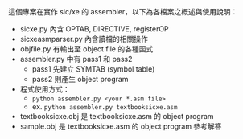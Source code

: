 這個專案在實作 sic/xe 的 assembler，以下為各檔案之概述與使用說明：
- sicxe.py 內含 OPTAB, DIRECTIVE, registerOP
- sicxeasmparser.py 內含讀檔的相關操作
- objfile.py 有輸出至 object file 的各種函式
- assembler.py 中有 pass1 和 pass2
    - pass1 先建立 SYMTAB (symbol table)
    - pass2 則產生 object program
- 程式使用方式：
    - ``` python assembler.py <your *.asm file> ```
    - ex. ``` python assembler.py textbooksicxe.asm ```
- textbooksicxe.obj 是 textbooksicxe.asm 的 object program
- sample.obj 是 textbooksicxe.asm 的 object program 參考解答
